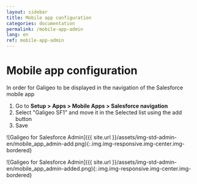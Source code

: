 ```yaml
---
layout: sidebar
title: Mobile app configuration
categories: documentation
permalink: /mobile-app-admin
lang: en
ref: mobile-app-admin
---
```


# Mobile app configuration

In order for Galigeo to be displayed in the navigation of the Salesforce mobile app

1. Go to **Setup > Apps > Mobile Apps > Salesforce navigation**
2. Select "Galigeo SF1" and move it in the Selected list using the add button
3. Save

![Galigeo for Salesforce Admin]({{ site.url }}/assets/img-std-admin-en/mobile_app_admin-add.png){:.img.img-responsive.img-center.img-bordered}

![Galigeo for Salesforce Admin]({{ site.url }}/assets/img-std-admin-en/mobile_app_admin-added.png){:.img.img-responsive.img-center.img-bordered}
